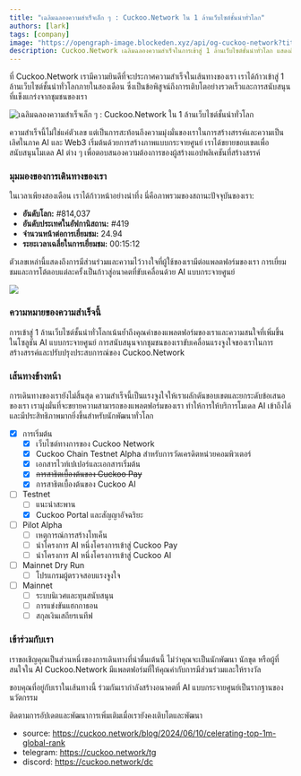 ```yaml
---
title: "เฉลิมฉลองความสำเร็จเล็ก ๆ : Cuckoo.Network ใน 1 ล้านเว็บไซต์ชั้นนำทั่วโลก"
authors: [lark]
tags: [company]
image: "https://opengraph-image.blockeden.xyz/api/og-cuckoo-network?title=เฉลิมฉลองความสำเร็จเล็ก ๆ : Cuckoo.Network ใน 1 ล้านเว็บไซต์ชั้นนำทั่วโลก"
description: Cuckoo.Network เฉลิมฉลองความสำเร็จในการเข้าสู่ 1 ล้านเว็บไซต์ชั้นนำทั่วโลก แสดงถึงการเติบโตอย่างรวดเร็วและผลกระทบในพื้นที่ AI และ Web3
---
```


ที่ Cuckoo.Network เรามีความยินดีที่จะประกาศความสำเร็จในเส้นทางของเรา เราได้ก้าวเข้าสู่ 1 ล้านเว็บไซต์ชั้นนำทั่วโลกภายในสองเดือน ซึ่งเป็นข้อพิสูจน์ถึงการเติบโตอย่างรวดเร็วและการสนับสนุนที่แข็งแกร่งจากชุมชนของเรา

![เฉลิมฉลองความสำเร็จเล็ก ๆ : Cuckoo.Network ใน 1 ล้านเว็บไซต์ชั้นนำทั่วโลก](https://cuckoo-network.b-cdn.net/cuckoo-network-top-1m-sites.webp "เฉลิมฉลองความสำเร็จเล็ก ๆ : Cuckoo.Network ใน 1 ล้านเว็บไซต์ชั้นนำทั่วโลก")

ความสำเร็จนี้ไม่ใช่แค่ตัวเลข แต่เป็นการสะท้อนถึงความมุ่งมั่นของเราในการสร้างสรรค์และความเป็นเลิศในภาค AI และ Web3 เริ่มต้นด้วยการสร้างภาพแบบกระจายศูนย์ เราได้ขยายขอบเขตเพื่อสนับสนุนโมเดล AI ต่าง ๆ เพื่อตอบสนองความต้องการของผู้สร้างแอปพลิเคชันที่สร้างสรรค์

### มุมมองของการเดินทางของเรา

ในเวลาเพียงสองเดือน เราได้ก้าวหน้าอย่างน่าทึ่ง นี่คือภาพรวมของสถานะปัจจุบันของเรา:

- **อันดับโลก:** #814,037
- **อันดับประเทศในอัฟกานิสถาน:** #419
- **จำนวนหน้าต่อการเยี่ยมชม:** 24.94
- **ระยะเวลาเฉลี่ยในการเยี่ยมชม:** 00:15:12

ตัวเลขเหล่านี้แสดงถึงการมีส่วนร่วมและความไว้วางใจที่ผู้ใช้ของเรามีต่อแพลตฟอร์มของเรา การเยี่ยมชมและการโต้ตอบแต่ละครั้งเป็นก้าวสู่อนาคตที่ขับเคลื่อนด้วย AI แบบกระจายศูนย์

[![](https://cuckoo-network.b-cdn.net/cuckoo-global-rank.webp)](https://www.similarweb.com/website/cuckoo.network/)

### ความหมายของความสำเร็จนี้

การเข้าสู่ 1 ล้านเว็บไซต์ชั้นนำทั่วโลกเน้นย้ำถึงคุณค่าของแพลตฟอร์มของเราและความสนใจที่เพิ่มขึ้นในโซลูชัน AI แบบกระจายศูนย์ การสนับสนุนจากชุมชนของเราขับเคลื่อนแรงจูงใจของเราในการสร้างสรรค์และปรับปรุงประสบการณ์ของ Cuckoo.Network

### เส้นทางข้างหน้า

การเดินทางของเรายังไม่สิ้นสุด ความสำเร็จนี้เป็นแรงจูงใจให้เราผลักดันขอบเขตและยกระดับข้อเสนอของเรา เรามุ่งมั่นที่จะขยายความสามารถของแพลตฟอร์มของเรา ทำให้การให้บริการโมเดล AI เข้าถึงได้และมีประสิทธิภาพมากยิ่งขึ้นสำหรับนักพัฒนาทั่วโลก

- [x] การเริ่มต้น
  - [x] เว็บไซต์ทางการของ Cuckoo Network
  - [x] Cuckoo Chain Testnet Alpha สำหรับการวัดเครดิตหน่วยคอมพิวเตอร์
  - [x] เอกสารไวท์เปเปอร์และเอกสารเริ่มต้น
  - [x] ~~การสาธิตเบื้องต้นของ Cuckoo Pay~~
  - [x] การสาธิตเบื้องต้นของ Cuckoo AI
- [ ] Testnet
  - [ ] แนะนำสะพาน
  - [x] Cuckoo Portal และสัญญาอัจฉริยะ
- [ ] Pilot Alpha
  - [ ] เหตุการณ์การสร้างโทเค็น
  - [ ] นำโครงการ AI หนึ่งโครงการเข้าสู่ Cuckoo Pay
  - [ ] นำโครงการ AI หนึ่งโครงการเข้าสู่ Cuckoo AI
- [ ] Mainnet Dry Run
  - [ ] โปรแกรมผู้ตรวจสอบแรงจูงใจ
- [ ] Mainnet
  - [ ] ระบบนิเวศและทุนสนับสนุน
  - [ ] การแข่งขันแฮกกาธอน
  - [ ] สกุลเงินเสถียรเนทีฟ

### เข้าร่วมกับเรา

เราขอเชิญคุณเป็นส่วนหนึ่งของการเดินทางที่น่าตื่นเต้นนี้ ไม่ว่าคุณจะเป็นนักพัฒนา นักขุด หรือผู้ที่สนใจใน AI Cuckoo.Network มีแพลตฟอร์มที่ให้คุณค่ากับการมีส่วนร่วมและให้รางวัล

ขอบคุณที่อยู่กับเราในเส้นทางนี้ ร่วมกันเรากำลังสร้างอนาคตที่ AI แบบกระจายศูนย์เป็นรากฐานของนวัตกรรม

ติดตามการอัปเดตและพัฒนาการเพิ่มเติมเมื่อเรายังคงเติบโตและพัฒนา

- source: https://cuckoo.network/blog/2024/06/10/celerating-top-1m-global-rank
- telegram: https://cuckoo.network/tg
- discord: https://cuckoo.network/dc
